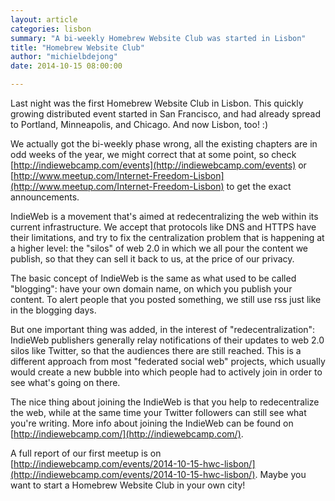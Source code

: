 ```yaml
---
layout: article
categories: lisbon
summary: "A bi-weekly Homebrew Website Club was started in Lisbon"
title: "Homebrew Website Club"
author: "michielbdejong"
date: 2014-10-15 08:00:00

---
```


Last night was the first Homebrew Website Club in Lisbon. This quickly growing distributed event started
in San Francisco, and had already spread to Portland, Minneapolis, and Chicago. And now Lisbon, too! :)

We actually got the bi-weekly phase wrong, all the existing chapters are in odd weeks of the year, we might
correct that at some point, so check [http://indiewebcamp.com/events](http://indiewebcamp.com/events) or
[http://www.meetup.com/Internet-Freedom-Lisbon](http://www.meetup.com/Internet-Freedom-Lisbon) to get the exact announcements.

IndieWeb is a movement that's aimed at redecentralizing the web within its current infrastructure. We accept that
protocols like DNS and HTTPS have their limitations, and try to fix the centralization problem that is happening at
a higher level: the "silos" of web 2.0 in which we all pour the content we publish, so that they can sell it back to us, at the price of our privacy.

The basic concept of IndieWeb is the same as what used to be called "blogging": have your own domain name, on which
you publish your content. To alert people that you posted something, we still use rss just like in the blogging days.

But one important thing was added, in the interest of "redecentralization": IndieWeb publishers generally relay
notifications of their updates to web 2.0 silos like Twitter, so that the audiences there are still reached. This
is a different approach from most "federated social web" projects, which usually would create a new bubble into which people had to actively join in order to see what's going on there.

The nice thing about joining the IndieWeb is that you help to redecentralize the web, while at the same time your
Twitter followers can still see what you're writing. More info about joining the IndieWeb can be found on [http://indiewebcamp.com/](http://indiewebcamp.com/).

A full report of our first meetup is on [http://indiewebcamp.com/events/2014-10-15-hwc-lisbon/](http://indiewebcamp.com/events/2014-10-15-hwc-lisbon/). Maybe you want to start a Homebrew Website Club in your own city!
